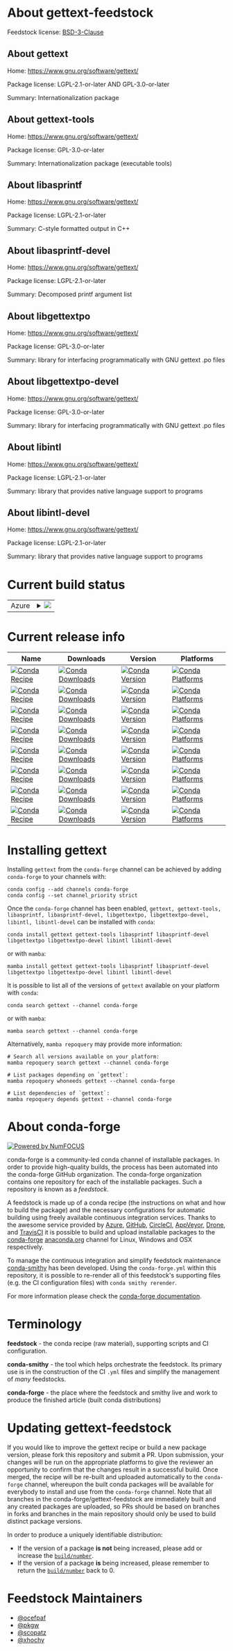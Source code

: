 About gettext-feedstock
=======================

Feedstock license: [BSD-3-Clause](https://github.com/conda-forge/gettext-feedstock/blob/main/LICENSE.txt)


About gettext
-------------

Home: https://www.gnu.org/software/gettext/

Package license: LGPL-2.1-or-later AND GPL-3.0-or-later

Summary: Internationalization package

About gettext-tools
-------------------

Home: https://www.gnu.org/software/gettext/

Package license: GPL-3.0-or-later

Summary: Internationalization package (executable tools)

About libasprintf
-----------------

Home: https://www.gnu.org/software/gettext/

Package license: LGPL-2.1-or-later

Summary: C-style formatted output in C++

About libasprintf-devel
-----------------------

Home: https://www.gnu.org/software/gettext/

Package license: LGPL-2.1-or-later

Summary: Decomposed printf argument list

About libgettextpo
------------------

Home: https://www.gnu.org/software/gettext/

Package license: GPL-3.0-or-later

Summary: library for interfacing programmatically with GNU gettext .po files

About libgettextpo-devel
------------------------

Home: https://www.gnu.org/software/gettext/

Package license: GPL-3.0-or-later

Summary: library for interfacing programmatically with GNU gettext .po files

About libintl
-------------

Home: https://www.gnu.org/software/gettext/

Package license: LGPL-2.1-or-later

Summary: library that provides native language support to programs

About libintl-devel
-------------------

Home: https://www.gnu.org/software/gettext/

Package license: LGPL-2.1-or-later

Summary: library that provides native language support to programs

Current build status
====================


<table>
    
  <tr>
    <td>Azure</td>
    <td>
      <details>
        <summary>
          <a href="https://dev.azure.com/conda-forge/feedstock-builds/_build/latest?definitionId=356&branchName=main">
            <img src="https://dev.azure.com/conda-forge/feedstock-builds/_apis/build/status/gettext-feedstock?branchName=main">
          </a>
        </summary>
        <table>
          <thead><tr><th>Variant</th><th>Status</th></tr></thead>
          <tbody><tr>
              <td>linux_64</td>
              <td>
                <a href="https://dev.azure.com/conda-forge/feedstock-builds/_build/latest?definitionId=356&branchName=main">
                  <img src="https://dev.azure.com/conda-forge/feedstock-builds/_apis/build/status/gettext-feedstock?branchName=main&jobName=linux&configuration=linux%20linux_64_" alt="variant">
                </a>
              </td>
            </tr><tr>
              <td>linux_aarch64</td>
              <td>
                <a href="https://dev.azure.com/conda-forge/feedstock-builds/_build/latest?definitionId=356&branchName=main">
                  <img src="https://dev.azure.com/conda-forge/feedstock-builds/_apis/build/status/gettext-feedstock?branchName=main&jobName=linux&configuration=linux%20linux_aarch64_" alt="variant">
                </a>
              </td>
            </tr><tr>
              <td>linux_ppc64le</td>
              <td>
                <a href="https://dev.azure.com/conda-forge/feedstock-builds/_build/latest?definitionId=356&branchName=main">
                  <img src="https://dev.azure.com/conda-forge/feedstock-builds/_apis/build/status/gettext-feedstock?branchName=main&jobName=linux&configuration=linux%20linux_ppc64le_" alt="variant">
                </a>
              </td>
            </tr><tr>
              <td>osx_64</td>
              <td>
                <a href="https://dev.azure.com/conda-forge/feedstock-builds/_build/latest?definitionId=356&branchName=main">
                  <img src="https://dev.azure.com/conda-forge/feedstock-builds/_apis/build/status/gettext-feedstock?branchName=main&jobName=osx&configuration=osx%20osx_64_" alt="variant">
                </a>
              </td>
            </tr><tr>
              <td>osx_arm64</td>
              <td>
                <a href="https://dev.azure.com/conda-forge/feedstock-builds/_build/latest?definitionId=356&branchName=main">
                  <img src="https://dev.azure.com/conda-forge/feedstock-builds/_apis/build/status/gettext-feedstock?branchName=main&jobName=osx&configuration=osx%20osx_arm64_" alt="variant">
                </a>
              </td>
            </tr>
          </tbody>
        </table>
      </details>
    </td>
  </tr>
</table>

Current release info
====================

| Name | Downloads | Version | Platforms |
| --- | --- | --- | --- |
| [![Conda Recipe](https://img.shields.io/badge/recipe-gettext-green.svg)](https://anaconda.org/conda-forge/gettext) | [![Conda Downloads](https://img.shields.io/conda/dn/conda-forge/gettext.svg)](https://anaconda.org/conda-forge/gettext) | [![Conda Version](https://img.shields.io/conda/vn/conda-forge/gettext.svg)](https://anaconda.org/conda-forge/gettext) | [![Conda Platforms](https://img.shields.io/conda/pn/conda-forge/gettext.svg)](https://anaconda.org/conda-forge/gettext) |
| [![Conda Recipe](https://img.shields.io/badge/recipe-gettext--tools-green.svg)](https://anaconda.org/conda-forge/gettext-tools) | [![Conda Downloads](https://img.shields.io/conda/dn/conda-forge/gettext-tools.svg)](https://anaconda.org/conda-forge/gettext-tools) | [![Conda Version](https://img.shields.io/conda/vn/conda-forge/gettext-tools.svg)](https://anaconda.org/conda-forge/gettext-tools) | [![Conda Platforms](https://img.shields.io/conda/pn/conda-forge/gettext-tools.svg)](https://anaconda.org/conda-forge/gettext-tools) |
| [![Conda Recipe](https://img.shields.io/badge/recipe-libasprintf-green.svg)](https://anaconda.org/conda-forge/libasprintf) | [![Conda Downloads](https://img.shields.io/conda/dn/conda-forge/libasprintf.svg)](https://anaconda.org/conda-forge/libasprintf) | [![Conda Version](https://img.shields.io/conda/vn/conda-forge/libasprintf.svg)](https://anaconda.org/conda-forge/libasprintf) | [![Conda Platforms](https://img.shields.io/conda/pn/conda-forge/libasprintf.svg)](https://anaconda.org/conda-forge/libasprintf) |
| [![Conda Recipe](https://img.shields.io/badge/recipe-libasprintf--devel-green.svg)](https://anaconda.org/conda-forge/libasprintf-devel) | [![Conda Downloads](https://img.shields.io/conda/dn/conda-forge/libasprintf-devel.svg)](https://anaconda.org/conda-forge/libasprintf-devel) | [![Conda Version](https://img.shields.io/conda/vn/conda-forge/libasprintf-devel.svg)](https://anaconda.org/conda-forge/libasprintf-devel) | [![Conda Platforms](https://img.shields.io/conda/pn/conda-forge/libasprintf-devel.svg)](https://anaconda.org/conda-forge/libasprintf-devel) |
| [![Conda Recipe](https://img.shields.io/badge/recipe-libgettextpo-green.svg)](https://anaconda.org/conda-forge/libgettextpo) | [![Conda Downloads](https://img.shields.io/conda/dn/conda-forge/libgettextpo.svg)](https://anaconda.org/conda-forge/libgettextpo) | [![Conda Version](https://img.shields.io/conda/vn/conda-forge/libgettextpo.svg)](https://anaconda.org/conda-forge/libgettextpo) | [![Conda Platforms](https://img.shields.io/conda/pn/conda-forge/libgettextpo.svg)](https://anaconda.org/conda-forge/libgettextpo) |
| [![Conda Recipe](https://img.shields.io/badge/recipe-libgettextpo--devel-green.svg)](https://anaconda.org/conda-forge/libgettextpo-devel) | [![Conda Downloads](https://img.shields.io/conda/dn/conda-forge/libgettextpo-devel.svg)](https://anaconda.org/conda-forge/libgettextpo-devel) | [![Conda Version](https://img.shields.io/conda/vn/conda-forge/libgettextpo-devel.svg)](https://anaconda.org/conda-forge/libgettextpo-devel) | [![Conda Platforms](https://img.shields.io/conda/pn/conda-forge/libgettextpo-devel.svg)](https://anaconda.org/conda-forge/libgettextpo-devel) |
| [![Conda Recipe](https://img.shields.io/badge/recipe-libintl-green.svg)](https://anaconda.org/conda-forge/libintl) | [![Conda Downloads](https://img.shields.io/conda/dn/conda-forge/libintl.svg)](https://anaconda.org/conda-forge/libintl) | [![Conda Version](https://img.shields.io/conda/vn/conda-forge/libintl.svg)](https://anaconda.org/conda-forge/libintl) | [![Conda Platforms](https://img.shields.io/conda/pn/conda-forge/libintl.svg)](https://anaconda.org/conda-forge/libintl) |
| [![Conda Recipe](https://img.shields.io/badge/recipe-libintl--devel-green.svg)](https://anaconda.org/conda-forge/libintl-devel) | [![Conda Downloads](https://img.shields.io/conda/dn/conda-forge/libintl-devel.svg)](https://anaconda.org/conda-forge/libintl-devel) | [![Conda Version](https://img.shields.io/conda/vn/conda-forge/libintl-devel.svg)](https://anaconda.org/conda-forge/libintl-devel) | [![Conda Platforms](https://img.shields.io/conda/pn/conda-forge/libintl-devel.svg)](https://anaconda.org/conda-forge/libintl-devel) |

Installing gettext
==================

Installing `gettext` from the `conda-forge` channel can be achieved by adding `conda-forge` to your channels with:

```
conda config --add channels conda-forge
conda config --set channel_priority strict
```

Once the `conda-forge` channel has been enabled, `gettext, gettext-tools, libasprintf, libasprintf-devel, libgettextpo, libgettextpo-devel, libintl, libintl-devel` can be installed with `conda`:

```
conda install gettext gettext-tools libasprintf libasprintf-devel libgettextpo libgettextpo-devel libintl libintl-devel
```

or with `mamba`:

```
mamba install gettext gettext-tools libasprintf libasprintf-devel libgettextpo libgettextpo-devel libintl libintl-devel
```

It is possible to list all of the versions of `gettext` available on your platform with `conda`:

```
conda search gettext --channel conda-forge
```

or with `mamba`:

```
mamba search gettext --channel conda-forge
```

Alternatively, `mamba repoquery` may provide more information:

```
# Search all versions available on your platform:
mamba repoquery search gettext --channel conda-forge

# List packages depending on `gettext`:
mamba repoquery whoneeds gettext --channel conda-forge

# List dependencies of `gettext`:
mamba repoquery depends gettext --channel conda-forge
```


About conda-forge
=================

[![Powered by
NumFOCUS](https://img.shields.io/badge/powered%20by-NumFOCUS-orange.svg?style=flat&colorA=E1523D&colorB=007D8A)](https://numfocus.org)

conda-forge is a community-led conda channel of installable packages.
In order to provide high-quality builds, the process has been automated into the
conda-forge GitHub organization. The conda-forge organization contains one repository
for each of the installable packages. Such a repository is known as a *feedstock*.

A feedstock is made up of a conda recipe (the instructions on what and how to build
the package) and the necessary configurations for automatic building using freely
available continuous integration services. Thanks to the awesome service provided by
[Azure](https://azure.microsoft.com/en-us/services/devops/), [GitHub](https://github.com/),
[CircleCI](https://circleci.com/), [AppVeyor](https://www.appveyor.com/),
[Drone](https://cloud.drone.io/welcome), and [TravisCI](https://travis-ci.com/)
it is possible to build and upload installable packages to the
[conda-forge](https://anaconda.org/conda-forge) [anaconda.org](https://anaconda.org/)
channel for Linux, Windows and OSX respectively.

To manage the continuous integration and simplify feedstock maintenance
[conda-smithy](https://github.com/conda-forge/conda-smithy) has been developed.
Using the ``conda-forge.yml`` within this repository, it is possible to re-render all of
this feedstock's supporting files (e.g. the CI configuration files) with ``conda smithy rerender``.

For more information please check the [conda-forge documentation](https://conda-forge.org/docs/).

Terminology
===========

**feedstock** - the conda recipe (raw material), supporting scripts and CI configuration.

**conda-smithy** - the tool which helps orchestrate the feedstock.
                   Its primary use is in the construction of the CI ``.yml`` files
                   and simplify the management of *many* feedstocks.

**conda-forge** - the place where the feedstock and smithy live and work to
                  produce the finished article (built conda distributions)


Updating gettext-feedstock
==========================

If you would like to improve the gettext recipe or build a new
package version, please fork this repository and submit a PR. Upon submission,
your changes will be run on the appropriate platforms to give the reviewer an
opportunity to confirm that the changes result in a successful build. Once
merged, the recipe will be re-built and uploaded automatically to the
`conda-forge` channel, whereupon the built conda packages will be available for
everybody to install and use from the `conda-forge` channel.
Note that all branches in the conda-forge/gettext-feedstock are
immediately built and any created packages are uploaded, so PRs should be based
on branches in forks and branches in the main repository should only be used to
build distinct package versions.

In order to produce a uniquely identifiable distribution:
 * If the version of a package **is not** being increased, please add or increase
   the [``build/number``](https://docs.conda.io/projects/conda-build/en/latest/resources/define-metadata.html#build-number-and-string).
 * If the version of a package **is** being increased, please remember to return
   the [``build/number``](https://docs.conda.io/projects/conda-build/en/latest/resources/define-metadata.html#build-number-and-string)
   back to 0.

Feedstock Maintainers
=====================

* [@ocefpaf](https://github.com/ocefpaf/)
* [@pkgw](https://github.com/pkgw/)
* [@scopatz](https://github.com/scopatz/)
* [@xhochy](https://github.com/xhochy/)

